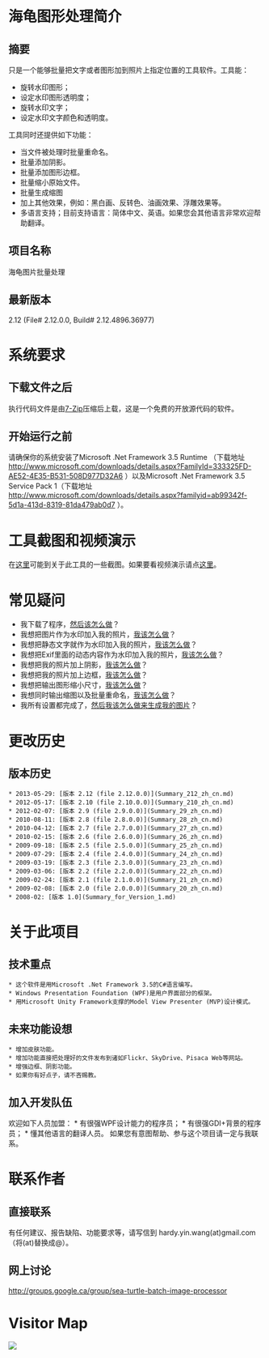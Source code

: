 
# 海龟图形处理简介 #
## 摘要 ##
只是一个能够批量把文字或者图形加到照片上指定位置的工具软件。工具能：
  * 旋转水印图形；
  * 设定水印图形透明度；
  * 旋转水印文字；
  * 设定水印文字颜色和透明度。

工具同时还提供如下功能：
  * 当文件被处理时批量重命名。
  * 批量添加阴影。
  * 批量添加图形边框。
  * 批量缩小原始文件。
  * 批量生成缩图
  * 加上其他效果，例如：黑白画、反转色、油画效果、浮雕效果等。
  * 多语言支持；目前支持语言：简体中文、英语。如果您会其他语言非常欢迎帮助翻译。
## 项目名称 ##
海龟图片批量处理
## 最新版本 ##
2.12 (File# 2.12.0.0, Build# 2.12.4896.36977)
# 系统要求 #
## 下载文件之后 ##
执行代码文件是由[7-Zip](http://www.7-zip.org/)压缩后上载，这是一个免费的开放源代码的软件。
## 开始运行之前 ##
请确保你的系统安装了Microsoft .Net Framework 3.5 Runtime （下载地址  http://www.microsoft.com/downloads/details.aspx?FamilyId=333325FD-AE52-4E35-B531-508D977D32A6 ）以及Microsoft .Net Framework 3.5 Service Pack 1（下载地址  http://www.microsoft.com/downloads/details.aspx?familyid=ab99342f-5d1a-413d-8319-81da479ab0d7 ）。
# 工具截图和视频演示 #
在[这里](Screenshot_zh_cn.md)可能到关于此工具的一些截图。如果要看视频演示请点[这里](http://www.downloadtube.com/Sea-Turtle-demo-installation-windows.html)。
# 常见疑问 #
  * 我下载了程序，[然后该怎么做](FAQ_Begin_zh_cn.md)？
  * 我想把图片作为水印加入我的照片，[我该怎么做](FAQ_Image_Watermark_zh_cn.md)？
  * 我想把静态文字就作为水印加入我的照片，[我该怎么做](FAQ_StaticText_Watermark_zh_cn.md)？
  * 我想把Exif里面的动态内容作为水印加入我的照片，[我该怎么做](FAQ_ExifText_Watermark_zh_cn.md)？
  * 我想把我的照片加上阴影，[我该怎么做](FAQ_DropShadow_zh_cn.md)？
  * 我想把我的照片加上边框，[我该怎么做](FAQ_Border_zh_cn.md)？
  * 我想把输出图形缩小尺寸，[我该怎么做](FAQ_Shrink_zh_cn.md)？
  * 我想同时输出缩图以及批量重命名，[我该怎么做](FAQ_Output_zh_cn.md)？
  * 我所有设置都完成了，[然后我该怎么做来生成我的图片](FAQ_Make_zh_cn.md)？
# 更改历史 #
## 版本历史 ##
    * 2013-05-29: [版本 2.12 (file 2.12.0.0)](Summary_212_zh_cn.md)
    * 2012-05-17: [版本 2.10 (file 2.10.0.0)](Summary_210_zh_cn.md)
    * 2012-02-07: [版本 2.9 (file 2.9.0.0)](Summary_29_zh_cn.md)
    * 2010-08-11: [版本 2.8 (file 2.8.0.0)](Summary_28_zh_cn.md)
    * 2010-04-12: [版本 2.7 (file 2.7.0.0)](Summary_27_zh_cn.md)
    * 2010-02-15: [版本 2.6 (file 2.6.0.0)](Summary_26_zh_cn.md)
    * 2009-09-18: [版本 2.5 (file 2.5.0.0)](Summary_25_zh_cn.md)
    * 2009-07-29: [版本 2.4 (file 2.4.0.0)](Summary_24_zh_cn.md)
    * 2009-03-19: [版本 2.3 (file 2.3.0.0)](Summary_23_zh_cn.md)
    * 2009-03-06: [版本 2.2 (file 2.2.0.0)](Summary_22_zh_cn.md)
    * 2009-02-24: [版本 2.1 (file 2.1.0.0)](Summary_21_zh_cn.md)
    * 2009-02-08: [版本 2.0 (file 2.0.0.0)](Summary_20_zh_cn.md)
    * 2008-02: [版本 1.0](Summary_for_Version_1.md)
# 关于此项目 #
## 技术重点 ##
    * 这个软件是用Microsoft .Net Framework 3.5的C#语言编写。
    * Windows Presentation Foundation (WPF)是用户界面部分的框架。
    * 用Microsoft Unity Framework支撑的Model View Presenter (MVP)设计模式。
## 未来功能设想 ##
    * 增加皮肤功能。
    * 增加功能直接把处理好的文件发布到诸如Flickr、SkyDrive、Pisaca Web等网站。
    * 增强边框、阴影功能。
    * 如果你有好点子，请不吝赐教。
## 加入开发队伍 ##
欢迎如下人员加盟：
    * 有很强WPF设计能力的程序员；
    * 有很强GDI+背景的程序员；
    * 懂其他语言的翻译人员。
如果您有意图帮助、参与这个项目请一定与我联系。
# 联系作者 #
## 直接联系 ##
有任何建议、报告缺陷、功能要求等，请写信到 hardy.yin.wang(at)gmail.com （将(at)替换成@）。
## 网上讨论 ##
http://groups.google.ca/group/sea-turtle-batch-image-processor

# Visitor Map #
[![](http://www2.clustrmaps.com/stats/maps-no_clusters/code.google.com-p-batch-image-watermark-processor--thumb.jpg)](http://www2.clustrmaps.com/counter/maps.php?url=http://code.google.com/p/batch-image-watermark-processor/)